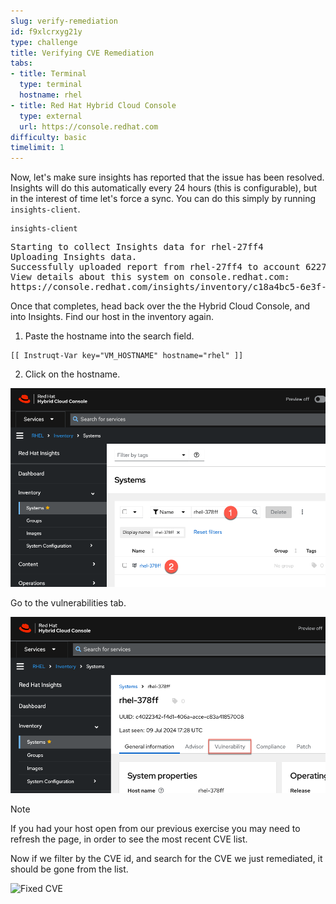 ```yaml
---
slug: verify-remediation
id: f9xlcrxyg21y
type: challenge
title: Verifying CVE Remediation
tabs:
- title: Terminal
  type: terminal
  hostname: rhel
- title: Red Hat Hybrid Cloud Console
  type: external
  url: https://console.redhat.com
difficulty: basic
timelimit: 1
---
```

Now, let's make sure insights has reported that the issue has been resolved.  Insights will do this automatically every 24 hours (this is configurable), but in the interest of time let's force a sync. You can do this simply by running `insights-client`.

```bash,run
insights-client
```

<pre class=file>
Starting to collect Insights data for rhel-27ff4
Uploading Insights data.
Successfully uploaded report from rhel-27ff4 to account 6227255.
View details about this system on console.redhat.com:
https://console.redhat.com/insights/inventory/c18a4bc5-6e3f-47da-8ff7-9840747ef412
</pre>

Once that completes, head back over the the Hybrid Cloud Console, and into Insights.  Find our host in the inventory again.

1) Paste the hostname into the search field.

```text
[[ Instruqt-Var key="VM_HOSTNAME" hostname="rhel" ]]
```

2) Click on the hostname.

![](../assets/vm_hostname.png)

Go to the vulnerabilities tab.

![](../assets/vulnerability_tab.png)

> [!NOTE]
> If you had your host open from our previous exercise you may need to refresh the page, in order to see the most recent CVE list.

Now if we filter by the CVE id, and search for the CVE we just remediated, it should be gone from the list.

![Fixed CVE](../assets/cloud-console-RHEL-host-vuln-gone.png)





